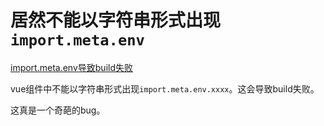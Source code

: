# 居然不能以字符串形式出现`import.meta.env`

[import.meta.env导致build失败](https://www.dianjilingqu.com/472031.html)

vue组件中不能以字符串形式出现`import.meta.env.xxxx`。这会导致build失败。

这真是一个奇葩的bug。

